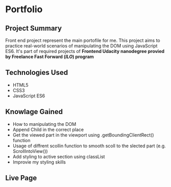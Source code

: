 # Portfolio

## Project Summary
Front end project represent the main portofile for me. This project aims to practice real-world scenarios of manipulating the DOM using JavaScript ES6. It's part of required projects of **Frontend Udacity nanodegree provied by Freelance Fast Forward (*ILO*) program**

## Technologies Used
- HTML5
- CSS3
- JavaScript ES6

## Knowlage Gained
- How to manipulating the DOM
- Append Child in the correct place
- Get the viewed part in the viewport using .getBoundingClientRect() function
- Usage of diffrent scollin function to smooth scoll to the slected part (e.g. ScrollIntoView())
- Add styling to active section using classList
- Improvie my styling skills

## Live Page
